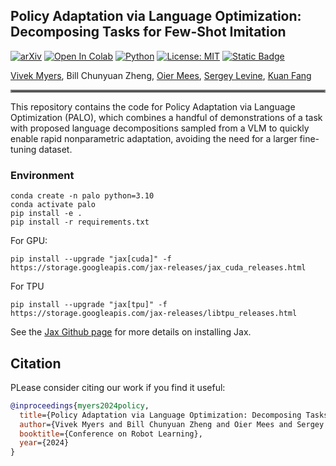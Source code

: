 ## Policy Adaptation via Language Optimization: Decomposing Tasks for Few-Shot Imitation
[![arXiv](https://img.shields.io/badge/arXiv-2408.16228-df2a2a.svg)](https://arxiv.org/pdf/2408.16228)
[![Open In Colab](https://colab.research.google.com/assets/colab-badge.svg)](https://githubtocolab.com/rail-berkeley/crossformer/blob/main/inference_pretrained.ipynb)
[![Python](https://img.shields.io/badge/python-3.10-blue)](https://www.python.org)
[![License: MIT](https://img.shields.io/badge/License-MIT-yellow.svg)](https://opensource.org/licenses/MIT)
[![Static Badge](https://img.shields.io/badge/Project-Page-a)](https://palo-website.github.io/)

[Vivek Myers](https://people.eecs.berkeley.edu/~vmyers/), Bill Chunyuan Zheng, [Oier Mees](https://www.oiermees.com/), [Sergey Levine](https://people.eecs.berkeley.edu/~svlevine/), [Kuan Fang](https://kuanfang.github.io/)
<hr style="border: 2px solid gray;"></hr>

This repository contains the code for Policy Adaptation via Language Optimization (PALO), which combines a handful of demonstrations of a task with proposed language decompositions sampled from a VLM to quickly enable rapid nonparametric adaptation, avoiding the need for a larger fine-tuning dataset.  
### Environment
```
conda create -n palo python=3.10
conda activate palo
pip install -e . 
pip install -r requirements.txt
```
For GPU:
```
pip install --upgrade "jax[cuda]" -f https://storage.googleapis.com/jax-releases/jax_cuda_releases.html
```

For TPU
```
pip install --upgrade "jax[tpu]" -f https://storage.googleapis.com/jax-releases/libtpu_releases.html
```
See the [Jax Github page](https://github.com/google/jax) for more details on installing Jax. 



## Citation
PLease consider citing our work if you find it useful:
```bibtex
@inproceedings{myers2024policy,
  title={Policy Adaptation via Language Optimization: Decomposing Tasks for Few-Shot Imitation},
  author={Vivek Myers and Bill Chunyuan Zheng and Oier Mees and Sergey Levine and Kuan Fang},
  booktitle={Conference on Robot Learning},
  year={2024}
}
```